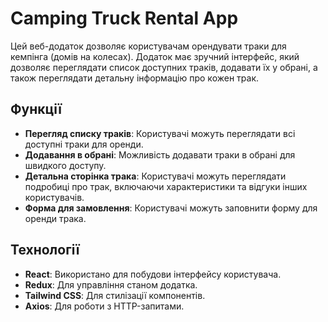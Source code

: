 # Camping Truck Rental App

Цей веб-додаток дозволяє користувачам орендувати траки для кемпінга (домів на колесах). Додаток має зручний інтерфейс, який дозволяє переглядати список доступних траків, додавати їх у обрані, а також переглядати детальну інформацію про кожен трак.

## Функції

- **Перегляд списку траків**: Користувачі можуть переглядати всі доступні траки для оренди.
- **Додавання в обрані**: Можливість додавати траки в обрані для швидкого доступу.
- **Детальна сторінка трака**: Користувачі можуть переглядати подробиці про трак, включаючи характеристики та відгуки інших користувачів.
- **Форма для замовлення**: Користувачі можуть заповнити форму для оренди трака.

## Технології

- **React**: Використано для побудови інтерфейсу користувача.
- **Redux**: Для управління станом додатка.
- **Tailwind CSS**: Для стилізації компонентів.
- **Axios**: Для роботи з HTTP-запитами.
